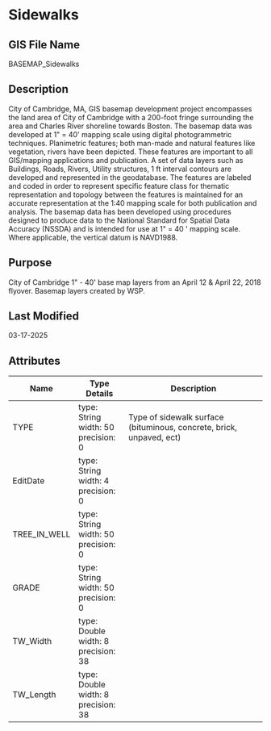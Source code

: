 # Sidewalks
## GIS File Name
BASEMAP_Sidewalks
## Description
<DIV STYLE="text-align:Left;"><DIV><DIV><P><SPAN>City of Cambridge, MA, GIS basemap development project encompasses the land area of City of Cambridge with a 200-foot fringe surrounding the area and Charles River shoreline towards Boston. The basemap data was developed at 1" = 40' mapping scale using digital photogrammetric techniques. Planimetric features; both man-made and natural features like vegetation, rivers have been depicted. These features are important to all GIS/mapping applications and publication. A set of data layers such as Buildings, Roads, Rivers, Utility structures, 1 ft interval contours are developed and represented in the geodatabase. The features are labeled and coded in order to represent specific feature class for thematic representation and topology between the features is maintained for an accurate representation at the 1:40 mapping scale for both publication and analysis. The basemap data has been developed using procedures designed to produce data to the National Standard for Spatial Data Accuracy (NSSDA) and is intended for use at 1" = 40 ' mapping scale. Where applicable, the vertical datum is NAVD1988.</SPAN></P></DIV></DIV></DIV>

## Purpose
City of Cambridge 1" - 40' base map layers from an April 12 & April 22, 2018 flyover. Basemap layers created by WSP.
## Last Modified
03-17-2025
## Attributes
|Name|Type Details|Description|
|----|------------|-----------|
|TYPE|type: String<br/>width: 50<br/>precision: 0|Type of sidewalk surface (bituminous, concrete, brick, unpaved, ect)|
|EditDate|type: String<br/>width: 4<br/>precision: 0||
|TREE_IN_WELL|type: String<br/>width: 50<br/>precision: 0||
|GRADE|type: String<br/>width: 50<br/>precision: 0||
|TW_Width|type: Double<br/>width: 8<br/>precision: 38||
|TW_Length|type: Double<br/>width: 8<br/>precision: 38||
